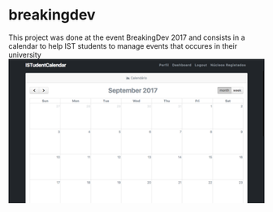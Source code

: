 # breakingdev

This project was done at the event BreakingDev 2017 and consists in a calendar to help IST students to manage events that occures in their university
![Screenshot](index.png)
